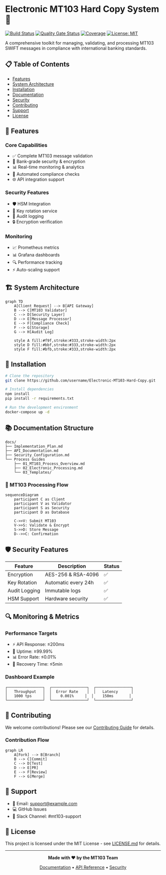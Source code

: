 # Electronic MT103 Hard Copy System 🏦

[![Build Status](https://github.com/your-username/Electronic-MT103-Hard-Copy/workflows/build/badge.svg)](https://github.com/your-username/Electronic-MT103-Hard-Copy/actions)
[![Quality Gate Status](https://sonarcloud.io/api/project_badges/measure?project=your-project-id&metric=alert_status)](https://sonarcloud.io/dashboard?id=your-project-id)
[![Coverage](https://sonarcloud.io/api/project_badges/measure?project=Electronic-MT103-Hard-Copy&metric=coverage)](https://sonarcloud.io/dashboard?id=Electronic-MT103-Hard-Copy)
[![License: MIT](https://img.shields.io/badge/License-MIT-yellow.svg)](https://opensource.org/licenses/MIT)

A comprehensive toolkit for managing, validating, and processing MT103 SWIFT messages in compliance with international banking standards.

## 📋 Table of Contents

- [Features](#-features)
- [System Architecture](#-system-architecture)
- [Installation](#-installation)
- [Documentation](#-documentation)
- [Security](#-security)
- [Contributing](#-contributing)
- [Support](#-support)
- [License](#-license)

## 🌟 Features

### Core Capabilities
- ✅ Complete MT103 message validation
- 🔐 Bank-grade security & encryption
- 📊 Real-time monitoring & analytics
- 🔄 Automated compliance checks
- 🌐 API integration support

### Security Features
- 🛡️ HSM Integration
- 🔑 Key rotation service
- 📝 Audit logging
- 🔒 Encryption verification

### Monitoring
- 📈 Prometheus metrics
- 📊 Grafana dashboards
- 🔍 Performance tracking
- ⚡ Auto-scaling support

## 🏗 System Architecture

```mermaid
graph TD
    A[Client Request] --> B[API Gateway]
    B --> C[MT103 Validator]
    C --> D[Security Layer]
    D --> E[Message Processor]
    E --> F[Compliance Check]
    F --> G[Storage]
    G --> H[Audit Log]
    
    style A fill:#f9f,stroke:#333,stroke-width:2px
    style D fill:#bbf,stroke:#333,stroke-width:2px
    style F fill:#bfb,stroke:#333,stroke-width:2px
```

## 🚀 Installation

```bash
# Clone the repository
git clone https://github.com/username/Electronic-MT103-Hard-Copy.git

# Install dependencies
npm install
pip install -r requirements.txt

# Run the development environment
docker-compose up -d
```

## 📚 Documentation Structure

```
docs/
├── Implementation_Plan.md
├── API_Documentation.md
├── Security_Configuration.md
└── Process Guides
    ├── 01_MT103_Process_Overview.md
    ├── 02_Electronic_Processing.md
    └── 03_Templates/
```

### 🔄 MT103 Processing Flow

```mermaid
sequenceDiagram
    participant C as Client
    participant V as Validator
    participant S as Security
    participant D as Database
    
    C->>V: Submit MT103
    V->>S: Validate & Encrypt
    S->>D: Store Message
    D-->>C: Confirmation
```

## 🛡️ Security Features

| Feature | Description | Status |
|---------|------------|---------|
| Encryption | AES-256 & RSA-4096 | ✅ |
| Key Rotation | Automatic every 24h | ✅ |
| Audit Logging | Immutable logs | ✅ |
| HSM Support | Hardware security | ✅ |

## 🔍 Monitoring & Metrics

### Performance Targets
- ⚡ API Response: ≤200ms
- 🎯 Uptime: ≥99.99%
- 📊 Error Rate: ≤0.01%
- 🔄 Recovery Time: ≤5min

### Dashboard Example
```
┌────────────────┐  ┌────────────────┐  ┌────────────────┐
│   Throughput   │  │  Error Rate    │  │   Latency      │
│   1000 tps     │  │    0.001%     │  │    150ms       │
└────────────────┘  └────────────────┘  └────────────────┘
```

## 🤝 Contributing

We welcome contributions! Please see our [Contributing Guide](CONTRIBUTING.md) for details.

### Contribution Flow
```mermaid
graph LR
    A[Fork] --> B[Branch]
    B --> C[Commit]
    C --> D[Test]
    D --> E[PR]
    E --> F[Review]
    F --> G[Merge]
```

## 💬 Support

- 📧 Email: support@example.com
- 💻 GitHub Issues
- 📱 Slack Channel: #mt103-support

## 📄 License

This project is licensed under the MIT License - see [LICENSE.md](LICENSE.md) for details.

---

<div align="center">

**Made with ❤️ by the MT103 Team**

[Documentation](docs/) • [API Reference](docs/API_Documentation.md) • [Security](docs/Security_Configuration.md)

</div>